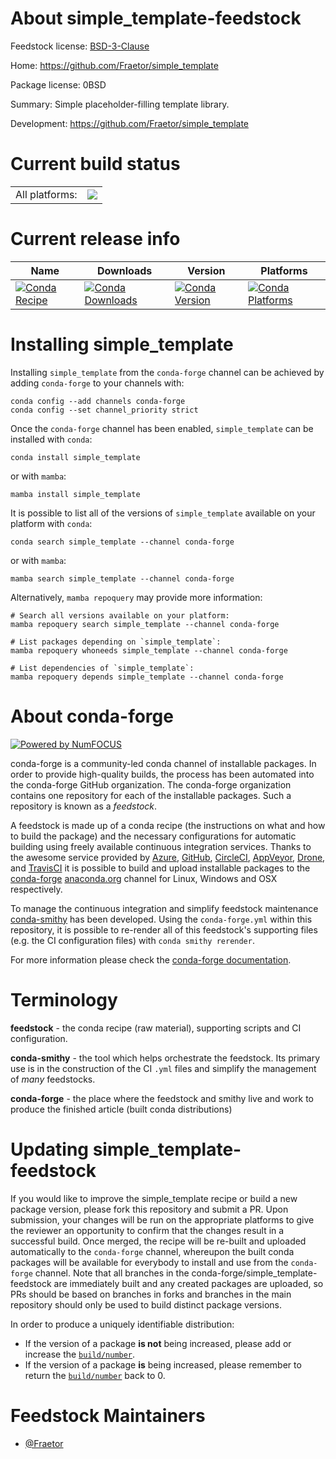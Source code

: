 About simple_template-feedstock
===============================

Feedstock license: [BSD-3-Clause](https://github.com/conda-forge/simple_template-feedstock/blob/main/LICENSE.txt)

Home: https://github.com/Fraetor/simple_template

Package license: 0BSD

Summary: Simple placeholder-filling template library.

Development: https://github.com/Fraetor/simple_template

Current build status
====================


<table><tr><td>All platforms:</td>
    <td>
      <a href="https://dev.azure.com/conda-forge/feedstock-builds/_build/latest?definitionId=21354&branchName=main">
        <img src="https://dev.azure.com/conda-forge/feedstock-builds/_apis/build/status/simple_template-feedstock?branchName=main">
      </a>
    </td>
  </tr>
</table>

Current release info
====================

| Name | Downloads | Version | Platforms |
| --- | --- | --- | --- |
| [![Conda Recipe](https://img.shields.io/badge/recipe-simple_template-green.svg)](https://anaconda.org/conda-forge/simple_template) | [![Conda Downloads](https://img.shields.io/conda/dn/conda-forge/simple_template.svg)](https://anaconda.org/conda-forge/simple_template) | [![Conda Version](https://img.shields.io/conda/vn/conda-forge/simple_template.svg)](https://anaconda.org/conda-forge/simple_template) | [![Conda Platforms](https://img.shields.io/conda/pn/conda-forge/simple_template.svg)](https://anaconda.org/conda-forge/simple_template) |

Installing simple_template
==========================

Installing `simple_template` from the `conda-forge` channel can be achieved by adding `conda-forge` to your channels with:

```
conda config --add channels conda-forge
conda config --set channel_priority strict
```

Once the `conda-forge` channel has been enabled, `simple_template` can be installed with `conda`:

```
conda install simple_template
```

or with `mamba`:

```
mamba install simple_template
```

It is possible to list all of the versions of `simple_template` available on your platform with `conda`:

```
conda search simple_template --channel conda-forge
```

or with `mamba`:

```
mamba search simple_template --channel conda-forge
```

Alternatively, `mamba repoquery` may provide more information:

```
# Search all versions available on your platform:
mamba repoquery search simple_template --channel conda-forge

# List packages depending on `simple_template`:
mamba repoquery whoneeds simple_template --channel conda-forge

# List dependencies of `simple_template`:
mamba repoquery depends simple_template --channel conda-forge
```


About conda-forge
=================

[![Powered by
NumFOCUS](https://img.shields.io/badge/powered%20by-NumFOCUS-orange.svg?style=flat&colorA=E1523D&colorB=007D8A)](https://numfocus.org)

conda-forge is a community-led conda channel of installable packages.
In order to provide high-quality builds, the process has been automated into the
conda-forge GitHub organization. The conda-forge organization contains one repository
for each of the installable packages. Such a repository is known as a *feedstock*.

A feedstock is made up of a conda recipe (the instructions on what and how to build
the package) and the necessary configurations for automatic building using freely
available continuous integration services. Thanks to the awesome service provided by
[Azure](https://azure.microsoft.com/en-us/services/devops/), [GitHub](https://github.com/),
[CircleCI](https://circleci.com/), [AppVeyor](https://www.appveyor.com/),
[Drone](https://cloud.drone.io/welcome), and [TravisCI](https://travis-ci.com/)
it is possible to build and upload installable packages to the
[conda-forge](https://anaconda.org/conda-forge) [anaconda.org](https://anaconda.org/)
channel for Linux, Windows and OSX respectively.

To manage the continuous integration and simplify feedstock maintenance
[conda-smithy](https://github.com/conda-forge/conda-smithy) has been developed.
Using the ``conda-forge.yml`` within this repository, it is possible to re-render all of
this feedstock's supporting files (e.g. the CI configuration files) with ``conda smithy rerender``.

For more information please check the [conda-forge documentation](https://conda-forge.org/docs/).

Terminology
===========

**feedstock** - the conda recipe (raw material), supporting scripts and CI configuration.

**conda-smithy** - the tool which helps orchestrate the feedstock.
                   Its primary use is in the construction of the CI ``.yml`` files
                   and simplify the management of *many* feedstocks.

**conda-forge** - the place where the feedstock and smithy live and work to
                  produce the finished article (built conda distributions)


Updating simple_template-feedstock
==================================

If you would like to improve the simple_template recipe or build a new
package version, please fork this repository and submit a PR. Upon submission,
your changes will be run on the appropriate platforms to give the reviewer an
opportunity to confirm that the changes result in a successful build. Once
merged, the recipe will be re-built and uploaded automatically to the
`conda-forge` channel, whereupon the built conda packages will be available for
everybody to install and use from the `conda-forge` channel.
Note that all branches in the conda-forge/simple_template-feedstock are
immediately built and any created packages are uploaded, so PRs should be based
on branches in forks and branches in the main repository should only be used to
build distinct package versions.

In order to produce a uniquely identifiable distribution:
 * If the version of a package **is not** being increased, please add or increase
   the [``build/number``](https://docs.conda.io/projects/conda-build/en/latest/resources/define-metadata.html#build-number-and-string).
 * If the version of a package **is** being increased, please remember to return
   the [``build/number``](https://docs.conda.io/projects/conda-build/en/latest/resources/define-metadata.html#build-number-and-string)
   back to 0.

Feedstock Maintainers
=====================

* [@Fraetor](https://github.com/Fraetor/)

